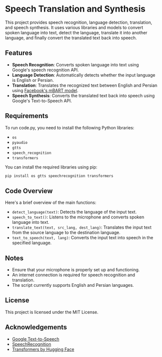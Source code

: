 # Speech Translation and Synthesis

This project provides speech recognition, language detection, translation, and speech synthesis. It uses various libraries and models to convert spoken language into text, detect the language, translate it into another language, and finally convert the translated text back into speech.

## Features

- **Speech Recognition**: Converts spoken language into text using Google's speech recognition API.
- **Language Detection**: Automatically detects whether the input language is English or Persian.
- **Translation**: Translates the recognized text between English and Persian using [Facebook's mBART model](https://huggingface.co/facebook/mbart-large-50-many-to-many-mmt).
- **Speech Synthesis**: Converts the translated text back into speech using Google's Text-to-Speech API.

## Requirements

To run code.py, you need to install the following Python libraries:

- `os`
- `pyaudio`
- `gtts`
- `speech_recognition`
- `transformers`

You can install the required libraries using pip:

```python
pip install os gtts speechrecognition transformers
```

## Code Overview

Here's a brief overview of the main functions:

- `detect_language(text)`: Detects the language of the input text.
- `speech_to_text()`: Listens to the microphone and converts spoken language into text.
- `translate_text(text, src_lang, dest_lang)`: Translates the input text from the source language to the destination language.
- `text_to_speech(text, lang)`: Converts the input text into speech in the specified language.

## Notes

- Ensure that your microphone is properly set up and functioning.
- An internet connection is required for speech recognition and translation.
- The script currently supports English and Persian languages.

## License

This project is licensed under the MIT License.

## Acknowledgements

- [Google Text-to-Speech](https://pypi.org/project/gTTS/)
- [SpeechRecognition](https://pypi.org/project/SpeechRecognition/)
- [Transformers by Hugging Face](https://huggingface.co/transformers/)
